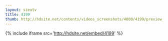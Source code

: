 ```yaml
---
layout: sieutv
title: 4199
thumb: http://hdsite.net/contents/videos_screenshots/4000/4199/preview_360p.mp4.jpg
---
```

{% include iframe src='http://hdsite.net/embed/4199' %}
 
